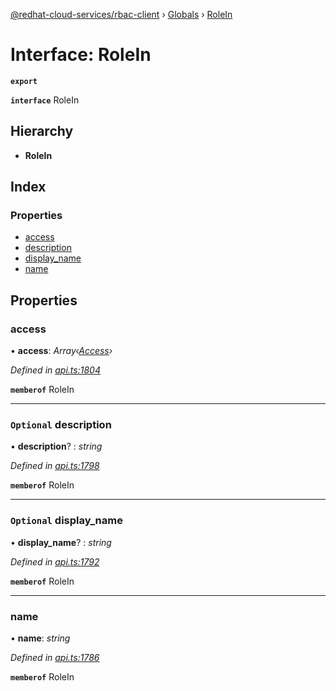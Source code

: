[@redhat-cloud-services/rbac-client](../README.md) › [Globals](../globals.md) › [RoleIn](rolein.md)

# Interface: RoleIn

**`export`** 

**`interface`** RoleIn

## Hierarchy

* **RoleIn**

## Index

### Properties

* [access](rolein.md#access)
* [description](rolein.md#optional-description)
* [display_name](rolein.md#optional-display_name)
* [name](rolein.md#name)

## Properties

###  access

• **access**: *Array‹[Access](access.md)›*

*Defined in [api.ts:1804](https://github.com/RedHatInsights/javascript-clients/blob/master/packages/rbac/api.ts#L1804)*

**`memberof`** RoleIn

___

### `Optional` description

• **description**? : *string*

*Defined in [api.ts:1798](https://github.com/RedHatInsights/javascript-clients/blob/master/packages/rbac/api.ts#L1798)*

**`memberof`** RoleIn

___

### `Optional` display_name

• **display_name**? : *string*

*Defined in [api.ts:1792](https://github.com/RedHatInsights/javascript-clients/blob/master/packages/rbac/api.ts#L1792)*

**`memberof`** RoleIn

___

###  name

• **name**: *string*

*Defined in [api.ts:1786](https://github.com/RedHatInsights/javascript-clients/blob/master/packages/rbac/api.ts#L1786)*

**`memberof`** RoleIn
